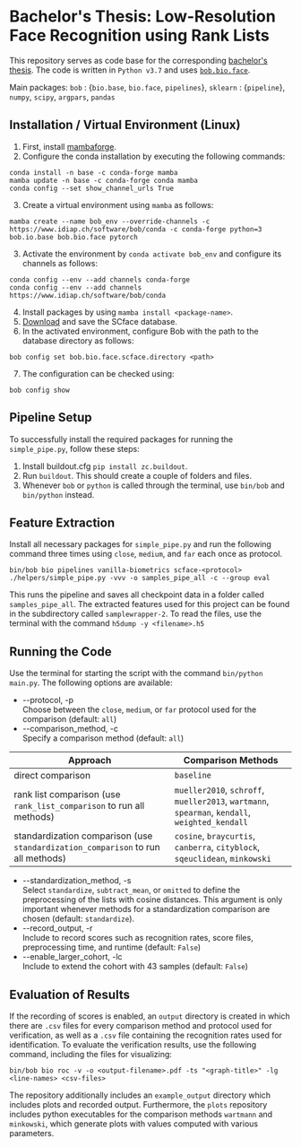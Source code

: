 # Bachelor's Thesis: Low-Resolution Face Recognition using Rank Lists
This repository serves as code base for the corresponding [bachelor's thesis](https://capuana.ifi.uzh.ch/publications/PDFs/22681_1_Bachelor_Thesis_Matthias_Mylaeus.pdf). The code is written in `Python v3.7` and uses [`bob.bio.face`](https://www.idiap.ch/software/bob/).

Main packages: `bob` : {`bio.base`, `bio.face`, `pipelines`}, `sklearn` : {`pipeline`}, `numpy`, `scipy`, `argpars`, `pandas`

## Installation / Virtual Environment (Linux)
1. First, install [mambaforge](https://github.com/conda-forge/miniforge#mambaforge).
2. Configure the conda installation by executing the following commands:
```
conda install -n base -c conda-forge mamba
mamba update -n base -c conda-forge conda mamba
conda config --set show_channel_urls True
```
3. Create a virtual environment using `mamba` as follows:
```
mamba create --name bob_env --override-channels -c https://www.idiap.ch/software/bob/conda -c conda-forge python=3 bob.io.base bob.bio.face pytorch  
```
3. Activate the environment by `conda activate bob_env` and configure its channels as follows:
```
conda config --env --add channels conda-forge
conda config --env --add channels https://www.idiap.ch/software/bob/conda
```
4. Install packages by using `mamba install <package-name>`.
5. [Download](https://www.scface.org/) and save the SCface database.
6. In the activated environment, configure Bob with the path to the database directory as follows:
```
bob config set bob.bio.face.scface.directory <path>
```
7. The configuration can be checked using:
```
bob config show
```

## Pipeline Setup
To successfully install the required packages for running the `simple_pipe.py`, follow these steps:

1. Install buildout.cfg `pip install zc.buildout`.
2. Run `buildout`. This should create a couple of folders and files.
3. Whenever `bob` or `python` is called through the terminal, use `bin/bob` and `bin/python` instead.

## Feature Extraction
Install all necessary packages for `simple_pipe.py` and run the following command three times using `close`, `medium`, and `far` each once as protocol.
```
bin/bob bio pipelines vanilla-biometrics scface-<protocol> ./helpers/simple_pipe.py -vvv -o samples_pipe_all -c --group eval
```
This runs the pipeline and saves all checkpoint data in a folder called `samples_pipe_all`. The extracted features used for this project can be found in the subdirectory called `samplewrapper-2`. To read the files, use the terminal with the command `h5dump -y <filename>.h5`

## Running the Code
Use the terminal for starting the script with the command `bin/python main.py`. The following options are available:
* --protocol, -p\
Choose between the `close`, `medium`, or `far` protocol used for the comparison (default: `all`)
* --comparison_method, -c\
Specify a comparison method (default: `all`)

| Approach                                                                         | Comparison Methods                                                                             |
|----------------------------------------------------------------------------------|------------------------------------------------------------------------------------------------|
| direct comparison                                                                | `baseline`                                                                                     |
| rank list comparison (use `rank_list_comparison` to run all methods)             | `mueller2010`, `schroff`, `mueller2013`, `wartmann`, `spearman`, `kendall`, `weighted_kendall` |
| standardization comparison (use `standardization_comparison` to run all methods) | `cosine`, `braycurtis`, `canberra`, `cityblock`, `sqeuclidean`, `minkowski`                    |

* --standardization_method, -s\
Select `standardize`, `subtract_mean`, or `omitted` to define the preprocessing of the lists with cosine distances. This argument is only important whenever methods for a standardization comparison are chosen (default: `standardize`).
* --record_output, -r\
Include to record scores such as recognition rates, score files, preprocessing time, and runtime (default: `False`)
* --enable_larger_cohort, -lc\
Include to extend the cohort with 43 samples (default: `False`)

## Evaluation of Results
If the recording of scores is enabled, an `output` directory is created in which there are `.csv` files for every comparison method and protocol used for verification, as well as a `.csv` file containing the recognition rates used for identification.
To evaluate the verification results, use the following command, including the files for visualizing:
```
bin/bob bio roc -v -o <output-filename>.pdf -ts "<graph-title>" -lg <line-names> <csv-files>
```
The repository additionally includes an `example_output` directory which includes plots and recorded output. Furthermore, the `plots` repository includes python executables for the comparison methods `wartmann` and `minkowski`, which generate plots with values computed with various parameters.
